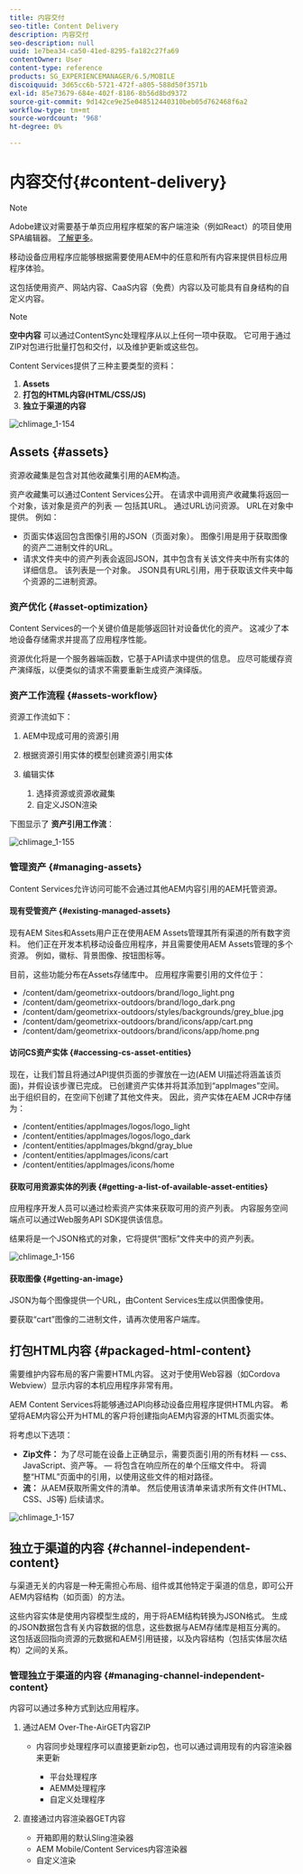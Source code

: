 ```yaml
---
title: 内容交付
seo-title: Content Delivery
description: 内容交付
seo-description: null
uuid: 1e7bea34-ca50-41ed-8295-fa182c27fa69
contentOwner: User
content-type: reference
products: SG_EXPERIENCEMANAGER/6.5/MOBILE
discoiquuid: 3d65cc6b-5721-472f-a805-588d50f3571b
exl-id: 85e73679-684e-402f-8186-8b56d8bd9372
source-git-commit: 9d142ce9e25e048512440310beb05d762468f6a2
workflow-type: tm+mt
source-wordcount: '968'
ht-degree: 0%

---
```


# 内容交付{#content-delivery}

>[!NOTE]
>
>Adobe建议对需要基于单页应用程序框架的客户端渲染（例如React）的项目使用SPA编辑器。 [了解更多](/help/sites-developing/spa-overview.md)。

移动设备应用程序应能够根据需要使用AEM中的任意和所有内容来提供目标应用程序体验。

这包括使用资产、网站内容、CaaS内容（免费）内容以及可能具有自身结构的自定义内容。

>[!NOTE]
>
>**空中内容** 可以通过ContentSync处理程序从以上任何一项中获取。 它可用于通过ZIP对包进行批量打包和交付，以及维护更新或这些包。

Content Services提供了三种主要类型的资料：

1. **Assets**
1. **打包的HTML内容(HTML/CSS/JS)**
1. **独立于渠道的内容**

![chlimage_1-154](assets/chlimage_1-154.png)

## Assets {#assets}

资源收藏集是包含对其他收藏集引用的AEM构造。

资产收藏集可以通过Content Services公开。 在请求中调用资产收藏集将返回一个对象，该对象是资产的列表 — 包括其URL。 通过URL访问资源。 URL在对象中提供。 例如：

* 页面实体返回包含图像引用的JSON（页面对象）。 图像引用是用于获取图像的资产二进制文件的URL。
* 请求文件夹中的资产列表会返回JSON，其中包含有关该文件夹中所有实体的详细信息。 该列表是一个对象。 JSON具有URL引用，用于获取该文件夹中每个资源的二进制资源。

### 资产优化 {#asset-optimization}

Content Services的一个关键价值是能够返回针对设备优化的资产。 这减少了本地设备存储需求并提高了应用程序性能。

资源优化将是一个服务器端函数，它基于API请求中提供的信息。 应尽可能缓存资产演绎版，以便类似的请求不需要重新生成资产演绎版。

### 资产工作流程 {#assets-workflow}

资源工作流如下：

1. AEM中现成可用的资源引用
1. 根据资源引用实体的模型创建资源引用实体
1. 编辑实体

   1. 选择资源或资源收藏集
   1. 自定义JSON渲染

下图显示了 **资产引用工作流**：

![chlimage_1-155](assets/chlimage_1-155.png)

### 管理资产 {#managing-assets}

Content Services允许访问可能不会通过其他AEM内容引用的AEM托管资源。

#### 现有受管资产 {#existing-managed-assets}

现有AEM Sites和Assets用户正在使用AEM Assets管理其所有渠道的所有数字资料。 他们正在开发本机移动设备应用程序，并且需要使用AEM Assets管理的多个资源。 例如，徽标、背景图像、按钮图标等。

目前，这些功能分布在Assets存储库中。 应用程序需要引用的文件位于：

* /content/dam/geometrixx-outdoors/brand/logo_light.png
* /content/dam/geometrixx-outdoors/brand/logo_dark.png
* /content/dam/geometrixx-outdoors/styles/backgrounds/grey_blue.jpg
* /content/dam/geometrixx-outdoors/brand/icons/app/cart.png
* /content/dam/geometrixx-outdoors/brand/icons/app/home.png

#### 访问CS资产实体 {#accessing-cs-asset-entities}

现在，让我们暂且将通过API提供页面的步骤放在一边(AEM UI描述将涵盖该页面)，并假设该步骤已完成。 已创建资产实体并将其添加到“appImages”空间。 出于组织目的，在空间下创建了其他文件夹。 因此，资产实体在AEM JCR中存储为：

* /content/entities/appImages/logos/logo_light
* /content/entities/appImages/logos/logo_dark
* /content/entities/appImages/bkgnd/gray_blue
* /content/entities/appImages/icons/cart
* /content/entities/appImages/icons/home

#### 获取可用资源实体的列表 {#getting-a-list-of-available-asset-entities}

应用程序开发人员可以通过检索资产实体来获取可用的资产列表。 内容服务空间端点可以通过Web服务API SDK提供该信息。

结果将是一个JSON格式的对象，它将提供“图标”文件夹中的资产列表。

![chlimage_1-156](assets/chlimage_1-156.png)

#### 获取图像 {#getting-an-image}

JSON为每个图像提供一个URL，由Content Services生成以供图像使用。

要获取“cart”图像的二进制文件，请再次使用客户端库。

## 打包HTML内容 {#packaged-html-content}

需要维护内容布局的客户需要HTML内容。 这对于使用Web容器（如Cordova Webview）显示内容的本机应用程序非常有用。

AEM Content Services将能够通过API向移动设备应用程序提供HTML内容。 希望将AEM内容公开为HTML的客户将创建指向AEM内容源的HTML页面实体。

将考虑以下选项：

* **Zip文件：** 为了尽可能在设备上正确显示，需要页面引用的所有材料 — css、JavaScript、资产等。  — 将包含在响应所在的单个压缩文件中。 将调整“HTML”页面中的引用，以使用这些文件的相对路径。
* **流：** 从AEM获取所需文件的清单。 然后使用该清单来请求所有文件(HTML、CSS、JS等) 后续请求。

![chlimage_1-157](assets/chlimage_1-157.png)

## 独立于渠道的内容 {#channel-independent-content}

与渠道无关的内容是一种无需担心布局、组件或其他特定于渠道的信息，即可公开AEM内容结构（如页面）的方法。

这些内容实体是使用内容模型生成的，用于将AEM结构转换为JSON格式。 生成的JSON数据包含有关内容数据的信息，这些数据与AEM存储库是相互分离的。 这包括返回指向资源的元数据和AEM引用链接，以及内容结构（包括实体层次结构）之间的关系。

### 管理独立于渠道的内容 {#managing-channel-independent-content}

内容可以通过多种方式到达应用程序。

1. 通过AEM Over-The-AirGET内容ZIP

   * 内容同步处理程序可以直接更新zip包，也可以通过调用现有的内容渲染器来更新

      * 平台处理程序
      * AEMM处理程序
      * 自定义处理程序

1. 直接通过内容渲染器GET内容

   * 开箱即用的默认Sling渲染器
   * AEM Mobile/Content Services内容渲染器
   * 自定义渲染
